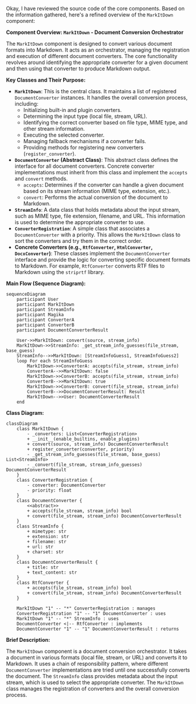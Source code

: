 Okay, I have reviewed the source code of the core components. Based on the information gathered, here's a refined overview of the `MarkItDown` component:

**Component Overview: `MarkItDown` - Document Conversion Orchestrator**

The `MarkItDown` component is designed to convert various document formats into Markdown. It acts as an orchestrator, managing the registration and execution of different document converters. The core functionality revolves around identifying the appropriate converter for a given document and then using that converter to produce Markdown output.

**Key Classes and Their Purpose:**

*   **`MarkItDown`**: This is the central class. It maintains a list of registered `DocumentConverter` instances. It handles the overall conversion process, including:
    *   Initializing built-in and plugin converters.
    *   Determining the input type (local file, stream, URL).
    *   Identifying the correct converter based on file type, MIME type, and other stream information.
    *   Executing the selected converter.
    *   Managing fallback mechanisms if a converter fails.
    *   Providing methods for registering new converters (`register_converter`).
*   **`DocumentConverter` (Abstract Class)**: This abstract class defines the interface for all document converters. Concrete converter implementations must inherit from this class and implement the `accepts` and `convert` methods.
    *   `accepts`: Determines if the converter can handle a given document based on its stream information (MIME type, extension, etc.).
    *   `convert`: Performs the actual conversion of the document to Markdown.
*   **`StreamInfo`**: A data class that holds metadata about the input stream, such as MIME type, file extension, filename, and URL. This information is used to determine the appropriate converter to use.
*   **`ConverterRegistration`**: A simple class that associates a `DocumentConverter` with a priority. This allows the `MarkItDown` class to sort the converters and try them in the correct order.
*   **Concrete Converters (e.g., `RtfConverter`, `HtmlConverter`, `DocxConverter`)**: These classes implement the `DocumentConverter` interface and provide the logic for converting specific document formats to Markdown. For example, `RtfConverter` converts RTF files to Markdown using the `striprtf` library.

**Main Flow (Sequence Diagram):**

```mermaid
sequenceDiagram
    participant User
    participant MarkItDown
    participant StreamInfo
    participant Magika
    participant ConverterA
    participant ConverterB
    participant DocumentConverterResult

    User->>MarkItDown: convert(source, stream_info)
    MarkItDown->>StreamInfo: _get_stream_info_guesses(file_stream, base_guess)
    StreamInfo-->>MarkItDown: [StreamInfoGuess1, StreamInfoGuess2]
    loop For each StreamInfoGuess
        MarkItDown->>ConverterA: accepts(file_stream, stream_info)
        ConverterA-->>MarkItDown: false
        MarkItDown->>ConverterB: accepts(file_stream, stream_info)
        ConverterB-->>MarkItDown: true
        MarkItDown->>ConverterB: convert(file_stream, stream_info)
        ConverterB-->>DocumentConverterResult: Result
        MarkItDown-->>User: DocumentConverterResult
    end
```

**Class Diagram:**

```mermaid
classDiagram
    class MarkItDown {
        - _converters: List<ConverterRegistration>
        + __init__(enable_builtins, enable_plugins)
        + convert(source, stream_info) DocumentConverterResult
        + register_converter(converter, priority)
        - _get_stream_info_guesses(file_stream, base_guess) List<StreamInfo>
        - _convert(file_stream, stream_info_guesses) DocumentConverterResult
    }
    class ConverterRegistration {
        - converter: DocumentConverter
        - priority: float
    }
    class DocumentConverter {
        <<abstract>>
        + accepts(file_stream, stream_info) bool
        + convert(file_stream, stream_info) DocumentConverterResult
    }
    class StreamInfo {
        + mimetype: str
        + extension: str
        + filename: str
        + url: str
        + charset: str
    }
    class DocumentConverterResult {
        + title: str
        + text_content: str
    }
    class RtfConverter {
        + accepts(file_stream, stream_info) bool
        + convert(file_stream, stream_info) DocumentConverterResult
    }

    MarkItDown "1" -- "*" ConverterRegistration : manages
    ConverterRegistration "1" -- "1" DocumentConverter : uses
    MarkItDown "1" -- "*" StreamInfo : uses
    DocumentConverter <|-- RtfConverter : implements
    DocumentConverter "1" -- "1" DocumentConverterResult : returns
```

**Brief Description:**

The `MarkItDown` component is a document conversion orchestrator. It takes a document in various formats (local file, stream, or URL) and converts it to Markdown. It uses a chain of responsibility pattern, where different `DocumentConverter` implementations are tried until one successfully converts the document. The `StreamInfo` class provides metadata about the input stream, which is used to select the appropriate converter. The `MarkItDown` class manages the registration of converters and the overall conversion process.